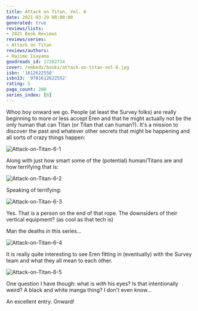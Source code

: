 ```yaml
---
title: Attack on Titan, Vol. 6
date: 2021-03-29 00:00:00
generated: true
reviews/lists:
- 2021 Book Reviews
reviews/series:
- Attack on Titan
reviews/authors:
- Hajime Isayama
goodreads_id: 17262714
cover: /embeds/books/attack-on-titan-vol-6.jpg
isbn: '1612622550'
isbn13: '9781612622552'
rating: 5
page_count: 208
series_index: [6]
---
```

Whoo boy onward we go. People (at least the Survey folks) are really beginning to more or less accept Eren and that he might actually not be the only human that can Titan (or Titan that can human?). It's a mission to discover the past and whatever other secrets that might be happening and all sorts of crazy things happen:  

![Attack-on-Titan-6-1](/embeds/books/attachments/attack-on-titan-6-1.png)  

<!--more-->

Along with just how smart some of the (potential) human/Titans are and how terrifying that is:  

![Attack-on-Titan-6-2](/embeds/books/attachments/attack-on-titan-6-2.png)  

Speaking of terrifying:  

![Attack-on-Titan-6-3](/embeds/books/attachments/attack-on-titan-6-3.png)  

Yes. That is a person on the end of that rope. The downsiders of their vertical equipment? (as cool as that tech is)  

Man the deaths in this series...  

![Attack-on-Titan-6-4](/embeds/books/attachments/attack-on-titan-6-4.png)  

It is really quite interesting to see Eren fitting in (eventually) with the Survey team and what they all mean to each other.  

![Attack-on-Titan-6-5](/embeds/books/attachments/attack-on-titan-6-5.png)  

One question I have though: what is *with* his eyes? Is that intentionally weird? A black and white manga thing? I don't even know...  

An excellent entry. Onward!